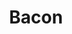 ---
title: Bacon
meal: breakfast
image: spaghetti.jpg
description: A nice, crispy bacon ready for you to devour.
badge: protein
difficulty: intermediate
tags:
  - quick
  - delicious
ingredients:
  - Bacon
  - Paper towels
instructions:
  - First, line a microwave safe plate with bacon.
  - Then spread out the bacon and make sure none of them are touching.
  - Put a paper on the bacon after you have spread them out.
  - Put the plate full of bacon and cook it for a minute and thirty seconds but you can cook it for longer if you want.
  - Lastly, take the bacon out and eat it!
---